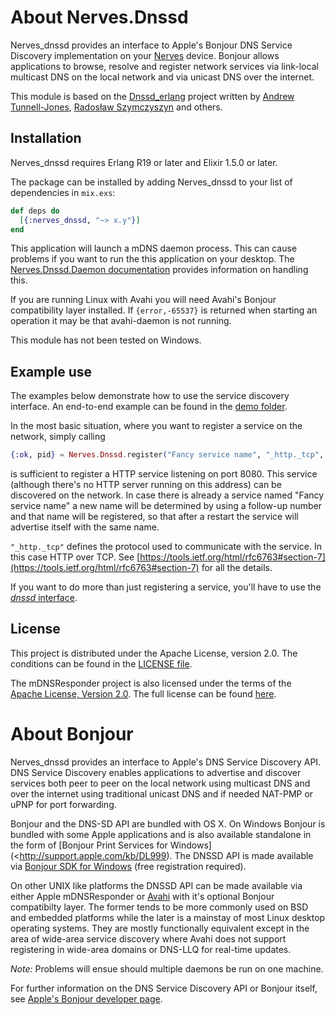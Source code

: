 # About Nerves.Dnssd

Nerves_dnssd provides an interface to Apple's Bonjour DNS Service Discovery
implementation on your [Nerves](http://nerves-project.org) device. Bonjour
allows applications to browse, resolve and register
network services via link-local multicast DNS on the local network and via
unicast DNS over the internet.

This module is based on the [Dnssd_erlang](https://github.com/erszcz/dnssd_erlang)
project written by [Andrew Tunnell-Jones](https://github.com/andrewtj),
[Radosław Szymczyszyn](https://github.com/erszcz) and others.

## Installation

Nerves_dnssd requires Erlang R19 or later and Elixir 1.5.0 or later.

The package can be installed
by adding Nerves_dnssd to your list of dependencies in `mix.exs`:

```elixir
def deps do
  [{:nerves_dnssd, "~> x.y"}]
end
```

This application will launch a mDNS daemon process. This can cause problems
if you want to run the this application on your desktop. The
[Nerves.Dnssd.Daemon documentation](Nerves.Dnssd.Daemon.html) provides
information on handling this.

If you are running Linux with Avahi you will need Avahi's Bonjour compatibility
layer installed. If `{error,-65537}` is returned when starting an operation
it may be that avahi-daemon is not running.

This module has not been tested on Windows.

## Example use

The examples below demonstrate how to use the service discovery interface.
An end-to-end example can be found in the
[demo folder](https://github.com/amolenaar/nerves_dnssd/tree/master/demo).

In the most basic situation, where you want to register a service
on the network, simply calling

```elixir
{:ok, pid} = Nerves.Dnssd.register("Fancy service name", "_http._tcp", 8080)
```

is sufficient to register a HTTP service listening on port 8080. This service
(although there's no HTTP server running on this address) can be discovered on
the network. In case there is
already a service named "Fancy service name" a new name will be determined by
using a follow-up number and that name will be registered, so that after a restart
the service will advertise itself with the same name.

`"_http._tcp"` defines the protocol used to communicate with the service. In this
case HTTP over TCP. See [https://tools.ietf.org/html/rfc6763#section-7](https://tools.ietf.org/html/rfc6763#section-7)
for all the details.

If you want to do more than just registering a service, you'll have to use the
[_dnssd_ interface](dnssd.html).

## License

This project is distributed under the Apache License, version 2.0. The conditions can
be found in the [LICENSE file](https://github.com/amolenaar/nerves_dnssd/blob/master/LICENSE).

The mDNSResponder project is also licensed under the terms of the [Apache License,
Version 2.0](http://www.apache.org/licenses/LICENSE-2.0). The full license can be found
[here](https://opensource.apple.com/source/mDNSResponder/mDNSResponder-878.1.1/LICENSE).

# About Bonjour

Nerves_dnssd provides an interface to Apple's DNS Service Discovery API. DNS
Service Discovery enables applications to advertise and discover services both
peer to peer on the local network using multicast DNS and over the internet
using traditional unicast DNS and if needed NAT-PMP or uPNP for port forwarding.

Bonjour and the DNS-SD API are bundled with OS X. On Windows Bonjour is bundled
with some Apple applications and is also available standalone in the form of
[Bonjour Print Services for Windows](<http://support.apple.com/kb/DL999).
The DNSSD API is made available via
[Bonjour SDK for Windows](https://connect.apple.com/cgi-bin/WebObjects/MemberSite.woa/wa/getSoftware?bundleID=20737) (free registration required).

On other UNIX like platforms the DNSSD API can be made available via either
Apple mDNSResponder or [Avahi](http://avahi.org) with it's optional
Bonjour compatibilty layer. The former tends to be more commonly used on BSD
and embedded platforms while the later is a mainstay of most Linux desktop
operating systems. They are mostly functionally equivalent except in the area of
wide-area service discovery where Avahi does not support registering in
wide-area domains or DNS-LLQ for real-time updates.

*Note:* Problems will ensue should multiple daemons be run on one machine.

For further information on the DNS Service Discovery API or Bonjour itself, see
[Apple's Bonjour developer page](http://developer.apple.com/networking/bonjour).
